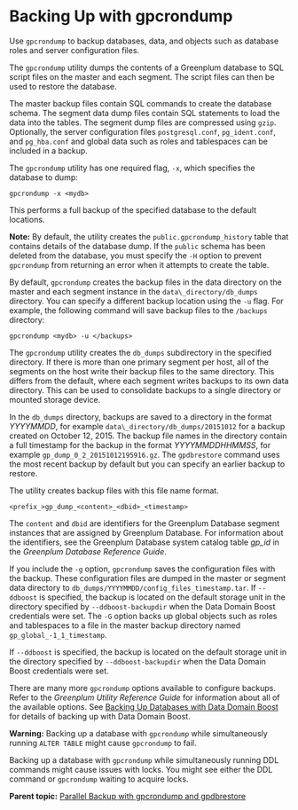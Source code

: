 # Backing Up with gpcrondump 

Use `gpcrondump` to backup databases, data, and objects such as database roles and server configuration files.

The `gpcrondump` utility dumps the contents of a Greenplum database to SQL script files on the master and each segment. The script files can then be used to restore the database.

The master backup files contain SQL commands to create the database schema. The segment data dump files contain SQL statements to load the data into the tables. The segment dump files are compressed using `gzip`. Optionally, the server configuration files `postgresql.conf`, `pg_ident.conf`, and `pg_hba.conf` and global data such as roles and tablespaces can be included in a backup.

The `gpcrondump` utility has one required flag, `-x`, which specifies the database to dump:

```
gpcrondump -x <mydb>
```

This performs a full backup of the specified database to the default locations.

**Note:** By default, the utility creates the `public.gpcrondump_history` table that contains details of the database dump. If the `public` schema has been deleted from the database, you must specify the `-H` option to prevent `gpcrondump` from returning an error when it attempts to create the table.

By default, `gpcrondump` creates the backup files in the data directory on the master and each segment instance in the `data\_directory/db_dumps` directory. You can specify a different backup location using the `-u` flag. For example, the following command will save backup files to the `/backups` directory:

```
gpcrondump <mydb> -u </backups>
```

The `gpcrondump` utility creates the `db_dumps` subdirectory in the specified directory. If there is more than one primary segment per host, all of the segments on the host write their backup files to the same directory. This differs from the default, where each segment writes backups to its own data directory. This can be used to consolidate backups to a single directory or mounted storage device.

In the `db_dumps` directory, backups are saved to a directory in the format *YYYYMMDD*, for example `data\_directory/db_dumps/20151012` for a backup created on October 12, 2015. The backup file names in the directory contain a full timestamp for the backup in the format *YYYYMMDDHHMMSS*, for example `gp_dump_0_2_20151012195916.gz`. The `gpdbrestore` command uses the most recent backup by default but you can specify an earlier backup to restore.

The utility creates backup files with this file name format.

```
<prefix_>gp_dump_<content>_<dbid>_<timestamp>
```

The `content` and `dbid` are identifiers for the Greenplum Database segment instances that are assigned by Greenplum Database. For information about the identifiers, see the Greenplum Database system catalog table *gp\_id* in the *Greenplum Database Reference Guide*.

If you include the `-g` option, `gpcrondump` saves the configuration files with the backup. These configuration files are dumped in the master or segment data directory to `db_dumps/YYYYMMDD/config_files_timestamp.tar`. If `--ddboost` is specified, the backup is located on the default storage unit in the directory specified by `--ddboost-backupdir` when the Data Domain Boost credentials were set. The `-G` option backs up global objects such as roles and tablespaces to a file in the master backup directory named `gp_global_-1_1_timestamp`.

If `--ddboost` is specified, the backup is located on the default storage unit in the directory specified by `--ddboost-backupdir` when the Data Domain Boost credentials were set.

There are many more `gpcrondump` options available to configure backups. Refer to the *Greenplum Utility Reference Guide* for information about all of the available options. See [Backing Up Databases with Data Domain Boost](backup-ddboost.html) for details of backing up with Data Domain Boost.

**Warning:** Backing up a database with `gpcrondump` while simultaneously running `ALTER TABLE` might cause `gpcrondump` to fail.

Backing up a database with `gpcrondump` while simultaneously running DDL commands might cause issues with locks. You might see either the DDL command or `gpcrondump` waiting to acquire locks.

**Parent topic:** [Parallel Backup with gpcrondump and gpdbrestore](../managing/backup-heading.html)


